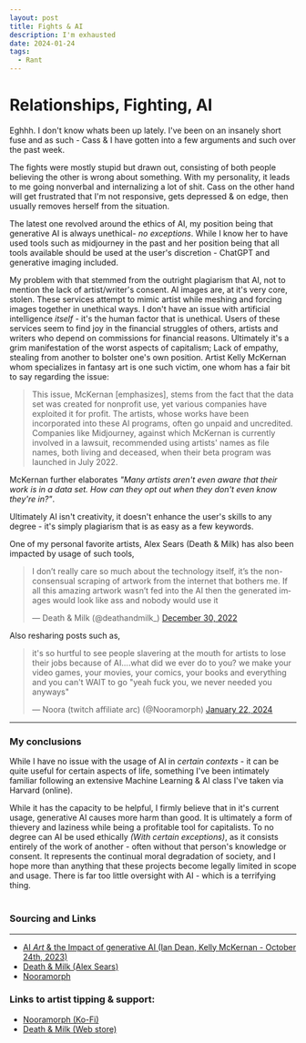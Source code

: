 ```yaml
---
layout: post
title: Fights & AI
description: I'm exhausted
date: 2024-01-24
tags:
  - Rant
---
```

# Relationships, Fighting, AI

Eghhh. I don't know whats been up lately. I've been on an insanely short fuse and as such - Cass & I have gotten into a few arguments and such over the past week.

The fights were mostly stupid but drawn out, consisting of both people believing the other is wrong about something. With my personality, it leads to me going nonverbal and internalizing a lot of shit. Cass on the other hand will get frustrated that I'm not responsive, gets depressed & on edge, then usually removes herself from the situation.

The latest one revolved around the ethics of AI, my position being that generative AI is always unethical- *no exceptions*. While I know her to have used tools such as midjourney in the past and her position being that all tools available should be used at the user's discretion - ChatGPT and generative imaging included.

My problem with that stemmed from the outright plagiarism that AI, not to mention the lack of artist/writer's consent. AI images are, at it's very core, stolen. These services attempt to mimic artist while meshing and forcing images together in unethical ways. I don't have an issue with artificial intelligence *itself* - it's the human factor that is unethical. Users of these services seem to find joy in the financial struggles of others, artists and writers who depend on commissions for financial reasons. Ultimately it's a grim manifestation of the worst aspects of capitalism; Lack of empathy, stealing from another to bolster one's own position. Artist Kelly McKernan whom specializes in fantasy art is one such victim, one whom has a fair bit to say regarding the issue:

> This issue, McKernan [emphasizes], stems from the fact that the data set was created for nonprofit use, yet various companies have exploited it for profit. The artists, whose works have been incorporated into these AI programs, often go unpaid and uncredited. Companies like Midjourney, against which McKernan is currently involved in a lawsuit, recommended using artists' names as file names, both living and deceased, when their beta program was launched in July 2022.

McKernan further elaborates *"Many artists aren't even aware that their work is in a data set. How can they opt out when they don't even know they're in?"*.

Ultimately AI isn't creativity, it doesn't enhance the user's skills to any degree - it's simply plagiarism that is as easy as a few keywords.

One of my personal favorite artists, Alex Sears (Death & Milk) has also been impacted by usage of such tools,
<blockquote class="twitter-tweet"><p lang="en" dir="ltr">I don’t really care so much about the technology itself, it’s the non-consensual scraping of artwork from the internet that bothers me. If all this amazing artwork wasn’t fed into the AI then the generated images would look like ass and nobody would use it</p>&mdash; Death &amp; Milk (@deathandmilk_) <a href="https://twitter.com/deathandmilk_/status/1608806838115663874?ref_src=twsrc%5Etfw">December 30, 2022</a></blockquote> <script async src="https://platform.twitter.com/widgets.js" charset="utf-8"></script> 

Also resharing posts such as,

<blockquote class="twitter-tweet"><p lang="en" dir="ltr">it&#39;s so hurtful to see people slavering at the mouth for artists to lose their jobs because of AI....what did we ever do to you? we make your video games, your movies, your comics, your books and everything and you can&#39;t WAIT to go &quot;yeah fuck you, we never needed you anyways&quot;</p>&mdash; Noora (twitch affiliate arc) (@Nooramorph) <a href="https://twitter.com/Nooramorph/status/1749409305495839057?ref_src=twsrc%5Etfw">January 22, 2024</a></blockquote> <script async src="https://platform.twitter.com/widgets.js" charset="utf-8"></script> 

<hr>

### My conclusions

While I have no issue with the usage of AI in *certain contexts* - it can be quite useful for certain aspects of life, something I've been intimately familiar following an extensive Machine Learning & AI class I've taken via Harvard (online). 

While it has the capacity to be helpful, I firmly believe that in it's current usage, generative AI causes more harm than good. It is ultimately a form of thievery and laziness while being a profitable tool for capitalists. To no degree can AI be used ethically *(With certain exceptions)*, as it consists entirely of the work of another - often without that person's knowledge or consent. It represents the continual moral degradation of society, and I hope more than anything that these projects become legally limited in scope and usage. There is far too little oversight with AI - which is a terrifying thing.
<br><br>

### Sourcing and Links
<hr>

- <a href="https://www.creativebloq.com/features/ai-art-the-impact-of-generative-AI">AI *Art* & the Impact of generative AI (Ian Dean, Kelly McKernan - October 24th, 2023)</a>
- <a href="https://twitter.com/deathandmilk_"> Death & Milk (Alex Sears)</a>
- <a href="https://twitter.com/Nooramorph"> Nooramorph</a>

### Links to artist tipping & support:

- <a href="https://ko-fi.com/nooramorph">Nooramorph (Ko-Fi)</a>
- <a href="https://deathandmilk.com/">Death & Milk (Web store)</a>




